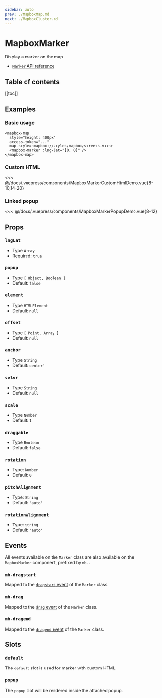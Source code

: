 ```yaml
---
sidebar: auto
prev: ./MapboxMap.md
next: ./MapboxCluster.md
---
```


# MapboxMarker

Display a marker on the map.

- [`Marker` API reference](https://docs.mapbox.com/mapbox-gl-js/api/#marker)


<h2>Table of contents</h2>

[[toc]]

## Examples

### Basic usage

<client-only>
<mapbox-map
  style="margin-top: 1em; height: 400px;"
  :access-token="MAPBOX_API_KEY"
  map-style="mapbox://styles/mapbox/streets-v11">
  <mapbox-marker :lng-lat="[0, 0]" />
</mapbox-map>
</client-only>

```vue{5}
<mapbox-map
  style="height: 400px"
  access-token="..."
  map-style="mapbox://styles/mapbox/streets-v11">
  <mapbox-marker :lng-lat="[0, 0]" />
</mapbox-map>
```

### Custom HTML

<client-only>
<mapbox-marker-custom-html-demo style="margin-top: 1em;" />
</client-only>

<<< @/docs/.vuepress/components/MapboxMarkerCustomHtmlDemo.vue{8-10,14-20}

### Linked popup

<client-only>
<mapbox-marker-popup-demo style="margin-top: 1em;" />
</client-only>

<<< @/docs/.vuepress/components/MapboxMarkerPopupDemo.vue{8-12}

## Props

### `lngLat`

- Type `Array`
- Required: `true`

### `popup`

- Type `[ Object, Boolean ]`
- Default: `false`

### `element`

- Type `HTMLElement`
- Default: `null`

### `offset`

- Type `[ Point, Array ]`
- Default: `null`

### `anchor`

- Type `String`
- Default: `center'`

### `color`

- Type `String`
- Default: `null`

### `scale`

- Type `Number`
- Default: `1`

### `draggable`

- Type `Boolean`
- Default: `false`

### `rotation`

- Type: `Number`
- Default: `0`

### `pitchAlignment`

- Type: `String`
- Default: `'auto'`

### `rotationAlignment`

- Type: `String`
- Default: `'auto'`


## Events

All events available on the `Marker` class are also available on the `MapboxMarker` component, prefixed by `mb-`.

### `mb-dragstart`

Mapped to the [`dragstart` event](https://docs.mapbox.com/mapbox-gl-js/api/#marker.event:dragstart) of the `Marker` class.

### `mb-drag`

Mapped to the [`drag` event](https://docs.mapbox.com/mapbox-gl-js/api/#marker.event:drag) of the `Marker` class.

### `mb-dragend`

Mapped to the [`dragend` event](https://docs.mapbox.com/mapbox-gl-js/api/#marker.event:dragend) of the `Marker` class.

## Slots

### `default`

The `default` slot is used for marker with custom HTML.

### `popup`

The `popup` slot will be rendered inside the attached popup.
